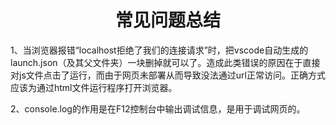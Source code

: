 # <center>常见问题总结</center>

1、当浏览器报错“localhost拒绝了我们的连接请求”时，把vscode自动生成的launch.json（及其父文件夹）一块删掉就可以了。造成此类错误的原因在于直接对js文件点击了运行，而由于网页未部署从而导致没法通过url正常访问。正确方式应该为通过html文件运行程序打开浏览器。

2、console.log的作用是在F12控制台中输出调试信息，是用于调试网页的。